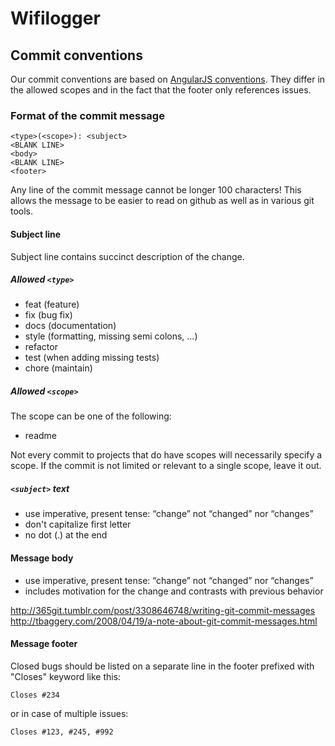 # Wifilogger

## Commit conventions

Our commit conventions are based on
[AngularJS conventions](https://gist.github.com/stephenparish/9941e89d80e2bc58a153#format-of-the-commit-message).
They differ in the allowed scopes and in the fact that the footer only references issues.

### Format of the commit message

    <type>(<scope>): <subject>
    <BLANK LINE>
    <body>
    <BLANK LINE>
    <footer>

Any line of the commit message cannot be longer 100 characters! This allows the message to be easier to read on github
as well as in various git tools.

#### Subject line

Subject line contains succinct description of the change.

##### Allowed `<type>`

* feat (feature)
* fix (bug fix)
* docs (documentation)
* style (formatting, missing semi colons, ...)
* refactor
* test (when adding missing tests)
* chore (maintain)

##### Allowed `<scope>`

The scope can be one of the following:

* readme

Not every commit to projects that do have scopes will necessarily specify a scope. If the commit is not limited or
relevant to a single scope, leave it out.

##### `<subject>` text

* use imperative, present tense: “change” not “changed” nor “changes”
* don't capitalize first letter
* no dot (.) at the end

#### Message body

* use imperative, present tense: “change” not “changed” nor “changes”
* includes motivation for the change and contrasts with previous behavior

http://365git.tumblr.com/post/3308646748/writing-git-commit-messages
http://tbaggery.com/2008/04/19/a-note-about-git-commit-messages.html

#### Message footer

Closed bugs should be listed on a separate line in the footer prefixed with "Closes" keyword like this:

    Closes #234

or in case of multiple issues:

    Closes #123, #245, #992
